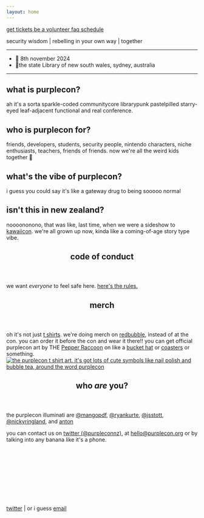 ```yaml
---
layout: home
---
```


<section>
  <main>
    <a href="https://www.eventbrite.co.nz/e/purplecon-2024-tickets-1004911195437" target="_blank" class="button">
      <span>get tickets</span>
    </a>
    <a href="https://docs.google.com/forms/d/1EM8H1AZdbzaYM65orkZRUIikqIZ0uy2KvHf4Sb6eUR0/" target="_blank" class="button">
      <span>be a volunteer</span>
    </a>
    <a href="/faq" target="_blank" class="button">
          <span>faq</span>
        </a>
<a href="/talks" target="_blank" class="button">
          <span>schedule</span>
        </a>
  </main>
</section>

<section class="mid">
  <p>security wisdom | rebelling in your own way | <span class="ethereal">together</span></p>
</section>

<hr>

<section class="mid">
<ul class="no-dots left">
  <li> 📅 8th november 2024</li>
  <li> 📍the state <span class="fancy">Library</span> of new south wales, sydney, australia</li>
</ul>
</section>
<hr>

<section class="top">
  <main>
    <article>
      <p-books></p-books>
      <h2>what is purplecon?</h2>
      <div class="content">
        <p>
        ah it's a sorta sparkle-coded communitycore librarypunk pastelpilled starry-eyed leaf-adjacent functional and real conference.
        </p>
      </div>
    </article>
    <article>
      <p-books></p-books>
      <h2>
      who is purplecon for?
      </h2>
      <div class="content">
        <p>
          friends, developers, students, security people, nintendo characters, niche enthusiasts, teachers, friends of friends. now we're all the weird kids together 🤝
        </p>
      </div>
    </article>
    <article>
      <p-books></p-books>
      <h2>what's the vibe of purplecon?</h2>
      <div class="content">
        <p>
          i guess you could say it's like a gateway drug to being sooooo normal 
        </p>
      </div>
    </article>
    <article>
      <p-books></p-books>
      <h2>isn't this in new zealand?</h2>
      <div class="content">
        <p>
        noooononono, that was like, last time, when we were a sideshow to <a href="https://kawaiicon.org/">kawaiicon</a>. we're all grown up now, kinda like a coming-of-age story type vibe.
        </p>
      </div>
    </article>
  </main>
</section>

<section class="top">
      <p-books></p-books>
      <header class="mid">
      <h1>code of conduct</h1>
      </header>
      <div class="content mid">
      we want <em>everyone</em> to feel safe here. <a href="/conduct">here's the rules.</a>
      </div>
</section>
<section id="contact-us" class="top">
      <p-books></p-books>
      <header class="mid">
      <h1>merch</h1>
      </header>
      <div class="content mid">
      <p> oh it's not just <a href="https://www.redbubble.com/i/t-shirt/purplecon-2024-the-shirt-by-purplecon/164335381.VL7OD">t shirts</a>. we're doing merch on <a href="https://www.redbubble.com/i/t-shirt/purplecon-2024-the-shirt-by-purplecon/164335381.VL7OD">redbubble</a>, instead of at the con. you can order it before the con and wear it there!! you can get official purplecon art by THE <a href="https://pepperraccoon.com">Pepper Raccoon</a> on like a <a href="https://www.redbubble.com/i/bucket-hat/purplecon-2024-the-shirt-by-purplecon/164335381.FDWJD">bucket hat</a> or <a href="https://www.redbubble.com/i/coasters/purplecon-2024-the-shirt-by-purplecon/164335381.E5I3N">coasters</a> or something.
      <a href="https://www.redbubble.com/i/t-shirt/purplecon-2024-the-shirt-by-purplecon/164335381.VL7OD"><img class="shirt" src="/shirt.png" alt="the purplecon t shirt art. it's got lots of cute symbols like nail polish and bubble tea, around the word purplecon"/></a>
      </p>
      </div>
</section>
<section class="top">
      <p-books></p-books>
      <header class="mid">
      <h1>who <em>are</em> you?</h1>
      </header>
      <div class="content mid">
      <p>the purplecon illuminati are 
      <a href="//twitter.com/mangopdf">@mangopdf</a>, 
      <a href="//twitter.com/ryankurte">@ryankurte</a>, 
      <a href="//twitter.com/jsstott">@jsstott</a>, 
      <a href="//twitter.com/nickyringland">@nickyringland</a>, and
      <a href="//twitter.com/noqry">anton</a>
      </p>
      <p>
      you can contact us on <a href="https://twitter.com/purpleconnz">twitter (@purpleconnz)</a>, at <a href="mailto:hello@purplecon.org">hello@purplecon.org</a> or by talking into any banana like it's a phone.
      </p>
      </div>
</section>






<br>
<br>
<br>
<br>
<br>
<br>
<br>
<br>
<section>
</section>

<section class="ml">
  <p-mailer>
    <div class="ml-embedded" data-form="cMpgpW"></div>
  </p-mailer>
</section>
<section class="mid">
<p>
        <a href="https://twitter.com/purpleconnz">twitter</a> | or i guess <a href="mailto:hello@purplecon.nz">email</a>
        </p>
</section>
